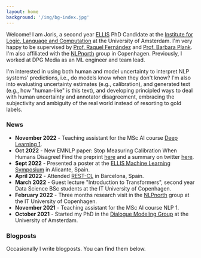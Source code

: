 ```yaml
---
layout: home
background: '/img/bg-index.jpg'
---
```


Welcome! I am Joris, a second year [ELLIS](https://ellis.eu/) PhD Candidate at the [Institute for Logic, Language and Computation](https://www.illc.uva.nl/) at the University of Amsterdam. I'm very happy to be supervised by [Prof. Raquel Fernández](https://staff.fnwi.uva.nl/r.fernandezrovira/) and [Prof. Barbara Plank](https://bplank.github.io/). I'm also affiliated with the [NLPnorth](https://nlpnorth.github.io/) group in Copenhagen. Previously, I worked at DPG Media as an ML engineer and team lead.

I'm interested in using both human and model uncertainty to interpret NLP systems' predictions, i.e., do models know when they don't know? I'm also into evaluating uncertainty estimates (e.g., calibration), and generated text (e.g., how "human-like" is this text), and developing principled ways to deal with human uncertainty and annotator disagreement, embracing the subjectivity and ambiguity of the real world instead of resorting to gold labels.

### News
- **November 2022** - Teaching assistant for the MSc AI course [Deep Learning 1](https://uvadlc.github.io/).
- **Oct 2022** - New EMNLP paper: Stop Measuring Calibration When Humans Disagree! Find the preprint [here](https://arxiv.org/abs/2210.16133.pdf) and a summary on twitter [here](https://twitter.com/jsbaan/status/1587023453923803137?s=20&t=hObUFX9YtyNWzoqRXtsrGA).
- **Sept 2022** - Presented a poster at the [ELLIS Machine Learning Symposium](https://ellisalicante.org/eds2022/) in Alicante, Spain. 
- **April 2022** - Attended [REST-CL](https://sites.google.com/view/rest-cl/) in Barcelona, Spain.
- **March 2022** - Guest lecture "Introduction to Transformers", second year Data Science BSc students at the IT University of Copenhagen.
- **February 2022** - Three months research visit in the [NLPnorth](https://nlpnorth.github.io/) group at the IT University of Copenhagen.
- **November 2021** - Teaching assistant for the MSc AI course NLP 1.
- **October 2021** - Started my PhD in the [Dialogue Modeling Group](https://dmg-illc.github.io/dmg/) at the University of Amsterdam.

### Blogposts
Occasionally I write blogposts. You can find them below.
